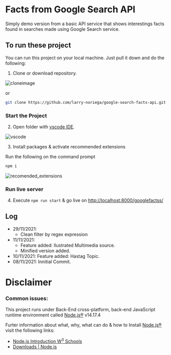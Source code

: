 # Facts from Google Search API
Simply demo version from a basic API service that shows interestings facts found in searches made using Google Search service.

 ## To run these project
 
 You can run this project on your local machine. Just pull it down and do the following:

1. Clone or download repository.

![cloneimage](https://github.com/larry-noriega/JS-Face_Detection/blob/master/assets/img/Clone.png?raw=true)

or

``` bash
git clone https://github.com/larry-noriega/google-search-facts-api.git
```
### Start the Project

2. Open folder with [vscode IDE](https://github.com/Microsoft/vscode/).

![vscode](https://user-images.githubusercontent.com/35271042/118224532-3842c400-b438-11eb-923d-a5f66fa6785a.png)

3. Install packages & activate recommended extensions

Run the following on the command prompt

```bash
npm i
```

![recomended_extensions](https://tattoocoder.com/content/images/2019/08/Screen-Shot-2019-08-14-at-2.53.11-PM.png)

### Run live server

4.  Execute `npm run start` & go live on [http://localhost:8000/googlefactss/](http://localhost:8000/googlefactss/)

## Log
- 29/11/2021:
    - Clean filter by regex expression
- 11/11/2021:
    - Feature added: Ilustrated Multimedia source.
    - Minified version added.
- 10/11/2021: Feature added: Hastag Topic.
- 08/11/2021: Innitial Commit.
  
# Disclaimer

### Common issues:

This project runs under Back-End cross-platform, back-end JavaScript runtime environment called [Node.js®](https://nodejs.org) v14.17.4

Furter information about what, why, what can do & how to Install [Node.js®](https://nodejs.org) visit the following links:

- [Node.js Introduction W<sup>3</sup> Schools](https://www.w3schools.com/nodejs/nodejs_intro.asp)
- [Downloads | Node.js](https://nodejs.org/en/download/)
